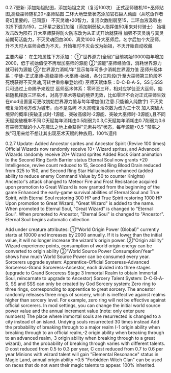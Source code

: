 0.2.7更新:
添加始祖贴图，添加始祖之灵（复活100次）
正式巫师随机10+巫师贴图,高级巫师随机20+巫师贴图
二环大地壁垒状态添加岩石巨人动画（从吃鱼作者奇幻里要的，已同意）
不灭灵魂+20智力，复活次数削弱至15，二环血液汲取由325下调为150，二环星之致幻加强（添加削弱敌人指挥值50用来对付骑士）
始祖攻击改为陨石
升大巫师获得防火防冻改为从正式开始就获得
加强不灭灵魂与真灵前期苟活能力，不灭灵魂回血300、真灵1000
升大巫师后，名字后加个大巫师，升不灭时大巫师会改为不灭，升始祖时不灭会改为始祖，不灭开始自动收藏

主要内容：
    在生物属性下方添加：
    ①"世界源力(全局)"目前初始10000每年增加2000，低于初始值便不再增加巫师的源能
    ②"源能"巫师经验值，消耗世界源力就可转为源能
    ③"世界源力消耗/年"显示每年可多少消耗世界源力值
    巫师升级体系：学徒-正式巫师-高级巫师-大巫师-始祖，各分三阶段(升至大巫师第三阶段不死境获得不灭灵魂,可转世重修攀登始祖)
    巫师天赋体系：D-C-B-A-S，SS与SSS只可通过上帝赐予来现世
    巫师巫术体系：零环至三环，相对应学徒至大巫师，始祖随机释放三环巫术，对高于巫术等级的境界无效，比如零环不会对正式巫师生效
    在mod设置里可更改初始世界源力值与每年增加值(注意:只能输入纯数字)
    不灭灵魂复活的地方改为城市，而不是岛屿
    不灭灵魂复活次数为改为三十次
    加入突破大境界的概率(突破正式时-1源能、突破高级时-2源能、突破大巫师时-3源能),且不同天赋突破概率不同
    D天赋每年消耗由0.5削弱为0.3,C天赋每年消耗由0.7削弱为0.6
    有巫师天赋的小人在魔法之地上会获得"元素共呜"状态，每年源能+0.5
    "禁巫之族"可用来给不想让其出现巫术天赋的种族用，100%遗传

0.2.7 Update:
    Added Ancestor sprites and Ancestor Spirit (Revive 100 times)
    Official Wizards now randomly receive 10+ Wizard sprites, and Advanced Wizards randomly receive 20+ Wizard sprites
    Added Rock Giant animation to the Second Ring Earth Barrier status 
    Eternal Soul now grants +20 Intelligence, revive count reduced to 15, Second Ring Blood Drain reduced from 325 to 150, and Second Ring Star Hallucination enhanced (added ability to reduce enemy Command Value by 50 to counter Knights)
    Ancestor's attack changed to Meteor
    Fire and Frost Resistance acquired upon promotion to Great Wizard is now granted from the beginning of the game
    Enhanced the early-game survival abilities of Eternal Soul and True Spirit, with Eternal Soul restoring 300 HP and True Spirit restoring 1000 HP
    Upon promotion to Great Wizard, "Great Wizard" is added to the name. When promoted to Eternal Soul, "Great Wizard" is changed to "Eternal Soul". When promoted to Ancestor, "Eternal Soul" is changed to "Ancestor". Eternal Soul begins automatic collection

Add under creature attributes:
    ①"World Origin Power (Global)" currently starts at 10000 and increases by 2000 annually. If it is lower than the initial value, it will no longer increase the wizard's origin power.
    ②"Origin ability" Wizard experience points, consumption of world origin energy can be converted to origin ability
    ③"World Source Power Consumption/Year" shows how much World Source Power can be consumed every year.
    Sorcerers upgrade system: Apprentice-Official Sorceress-Advanced Sorceress-Grand Sorceress-Ancestor, each divided into three stages (upgrade to Grand Sorceress Stage 3 Immortal Realm to obtain Immortal Soul, reincarnate to upgrade to Ancestor)
    Sorcery Talent System: D-C-B-A-S, SS and SSS can only be created by God
    Sorcery system: Zero ring to three rings, corresponding to apprentice to great sorcery. The ancestor randomly releases three rings of sorcery, which is ineffective against realms higher than sorcery level. For example, zero ring will not be effective against official sorcerers.
    In mod settings, you can change the initial world source power value and the annual increment value (note: only enter pure numbers)
    The place where immortal souls are resurrected is changed to a city instead of an island.
    Undying souls resurrected 30 times instead
    Add the probability of breaking through to a major realm (-1 origin ability when breaking through to an official realm,-2 origin ability when breaking through to an advanced realm,-3 origin ability when breaking through to a great wizard), and the probability of breaking through varies with different talents.
    D cost reduced from 0.5 to 0.3 per year, C cost reduced from 0.7 to 0.6 per year
    Minions with wizard talent will gain "Elemental Resonance" status in Magic Land, annual origin ability +0.5
    "Forbidden Witch Clan" can be used on races that do not want their magic talents to appear. 100% inherited.
